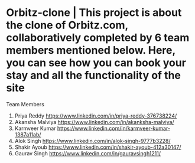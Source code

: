 # Orbitz-clone | This project is about the clone of Orbitz.com, collaboratively completed by 6 team members mentioned below. Here, you can see how you can book your stay and all the functionality of the site



Team Members
1. Priya Reddy      https://www.linkedin.com/in/priya-reddy-376738224/
2. Akansha Malviya  https://www.linkedin.com/in/akanksha-malviya/
3. Karmveer Kumar   https://www.linkedin.com/in/karmveer-kumar-1387a11ab/
4. Alok Singh       https://www.linkedin.com/in/alok-singh-9777b3228/
5. Shakir Ayoub     https://www.linkedin.com/in/shakir-ayoub-412a30147/
6. Gaurav Singh     https://www.linkedin.com/in/gauravsingh1211/
